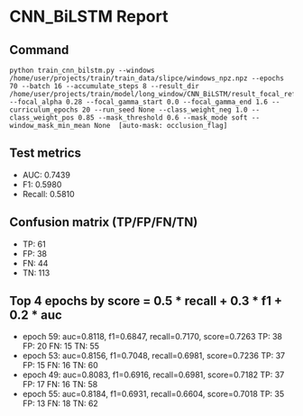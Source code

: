 # CNN_BiLSTM Report

## Command
```
python train_cnn_bilstm.py --windows /home/user/projects/train/train_data/slipce/windows_npz.npz --epochs 70 --batch 16 --accumulate_steps 8 --result_dir /home/user/projects/train/model/long_window/CNN_BiLSTM/result_focal_refine/cw03_fg06 --focal_alpha 0.28 --focal_gamma_start 0.0 --focal_gamma_end 1.6 --curriculum_epochs 20 --run_seed None --class_weight_neg 1.0 --class_weight_pos 0.85 --mask_threshold 0.6 --mask_mode soft --window_mask_min_mean None  [auto-mask: occlusion_flag]
```

## Test metrics
- AUC: 0.7439
- F1: 0.5980
- Recall: 0.5810
## Confusion matrix (TP/FP/FN/TN)
- TP: 61
- FP: 38
- FN: 44
- TN: 113

## Top 4 epochs by score = 0.5 * recall + 0.3 * f1 + 0.2 * auc
- epoch 59: auc=0.8118, f1=0.6847, recall=0.7170, score=0.7263  TP: 38 FP: 20 FN: 15 TN: 55
- epoch 53: auc=0.8156, f1=0.7048, recall=0.6981, score=0.7236  TP: 37 FP: 15 FN: 16 TN: 60
- epoch 49: auc=0.8083, f1=0.6916, recall=0.6981, score=0.7182  TP: 37 FP: 17 FN: 16 TN: 58
- epoch 55: auc=0.8184, f1=0.6931, recall=0.6604, score=0.7018  TP: 35 FP: 13 FN: 18 TN: 62
